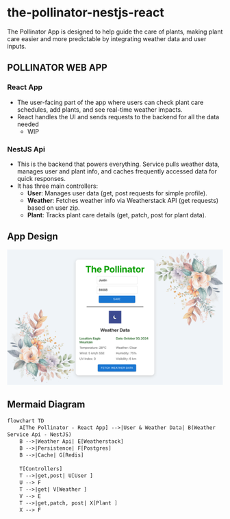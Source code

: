 # the-pollinator-nestjs-react
The Pollinator App is designed to help guide the care of plants, making plant care easier and more predictable by integrating weather data and user inputs.

## POLLINATOR WEB APP

### React App
- The user-facing part of the app where users can check plant care schedules, add plants, and see real-time weather impacts.
- React handles the UI and sends requests to the backend for all the data needed
    - WIP

### NestJS Api
- This is the backend that powers everything. Service pulls weather data, manages user and plant info, and caches frequently accessed data for quick responses.
- It has three main controllers:
  - **User**: Manages user data (get, post requests for simple profile).
  - **Weather**: Fetches weather info via Weatherstack API (get requests) based on user zip.
  - **Plant**: Tracks plant care details (get, patch, post for plant data).

## App Design

![App Design Overview](./overview.png)


## Mermaid Diagram

```mermaid
flowchart TD
    A[The Pollinator - React App] -->|User & Weather Data| B(Weather Service Api - NestJS)
    B -->|Weather Api| E[Weatherstack]
    B -->|Persistence| F[Postgres]
    B -->|Cache| G[Redis]

    T[Controllers]
    T -->|get,post| U[User ] 
    U --> F
    T -->|get| V[Weather ]
    V --> E
    T -->|get,patch, post| X[Plant ]
    X --> F
```
